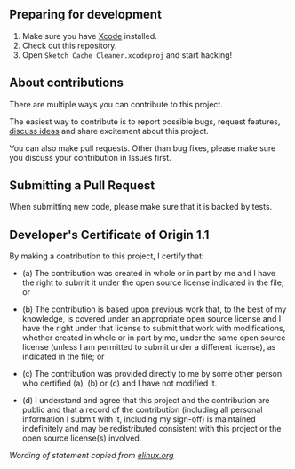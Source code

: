 ## Preparing for development

1. Make sure you have [Xcode](https://developer.apple.com/xcode/) installed.
2. Check out this repository.
3. Open `Sketch Cache Cleaner.xcodeproj` and start hacking!

## About contributions

There are multiple ways you can contribute to this project.

The easiest way to contribute is to report possible bugs, request features, [discuss ideas](https://github.com/yo-op/sketchcachecleaner/issues) and share excitement about this project. 

You can also make pull requests. Other than bug fixes, please make sure you discuss your contribution in Issues first.

## Submitting a Pull Request

When submitting new code, please make sure that it is backed by tests. 

## Developer's Certificate of Origin 1.1

By making a contribution to this project, I certify that:

- (a) The contribution was created in whole or in part by me and I
      have the right to submit it under the open source license
      indicated in the file; or

- (b) The contribution is based upon previous work that, to the best
      of my knowledge, is covered under an appropriate open source
      license and I have the right under that license to submit that
      work with modifications, whether created in whole or in part
      by me, under the same open source license (unless I am
      permitted to submit under a different license), as indicated
      in the file; or

- (c) The contribution was provided directly to me by some other
      person who certified (a), (b) or (c) and I have not modified
      it.

- (d) I understand and agree that this project and the contribution
      are public and that a record of the contribution (including all
      personal information I submit with it, including my sign-off) is
      maintained indefinitely and may be redistributed consistent with
      this project or the open source license(s) involved.

*Wording of statement copied from [elinux.org](http://elinux.org/Developer_Certificate_Of_Origin)*
